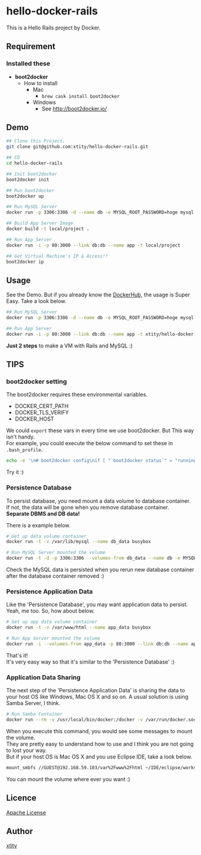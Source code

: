 hello-docker-rails
==================

This is a Hello Rails project by Docker.  

## Requirement
### Installed these
* __boot2docker__
    * How to install
        * Mac
            * ```brew cask install boot2docker```
        * Windows
            * See http://boot2docker.io/

## Demo
```bash
## Clone this Project.
git clone git@github.com:xtity/hello-docker-rails.git

## CD
cd hello-docker-rails

## Init boot2docker
boot2docker init

## Run boot2docker
boot2docker up

## Run MySQL Server
docker run -p 3306:3306 -d --name db -e MYSQL_ROOT_PASSWORD=hoge mysql 

## Build App Server Image
docker build -t local/project .

## Run App Server
docker run -i -p 80:3000 --link db:db --name app -t local/project

## Get Virtual Machine's IP & Access!!
boot2docker ip
```

## Usage
See the Demo. But if you already know the [DockerHub](https://registry.hub.docker.com/u/xtity/hello-docker-rails/), the usage is Super Easy. Take a look below.

```bash
## Run MySQL Server
docker run -p 3306:3306 -d --name db -e MYSQL_ROOT_PASSWORD=hoge mysql 

## Run App Server
docker run -i -p 80:3000 --link db:db --name app -t xtity/hello-docker-rails
```
__Just 2 steps__ to make a VM with Rails and MySQL :)

## TIPS
### boot2docker setting
The boot2docker requires these environmental variables.

* DOCKER_CERT_PATH
* DOCKER_TLS_VERIFY
* DOCKER_HOST

We could ```export``` these vars in every time we use boot2docker.
But This way isn't handy.  
For example, you could execute the below command to set these in ```.bash_profile```.
```bash
echo -e '\n# boot2docker config\nif [ "`boot2docker status`" = "running" ]; then\n    $(boot2docker shellinit 2>/dev/null)\nfi\n' >> ~/.bash_profile
```
Try it :)

### Persistence Database
To persist database, you need mount a data volume to database container.  
If not, the data will be gone when you remove database container.  
__Separate DBMS and DB data!__

There is a example below.

```bash
# Get up data volume container
docker run -t -v /var/lib/mysql --name db_data busybox

# Run MySQL Server mounted the volume
docker run -t -d -p 3306:3306 --volumes-from db_data --name db -e MYSQL_ROOT_PASSWORD=hoge mysql
```

Check the MySQL data is persisted when you rerun new database container after the database container removed :)


### Persistence Application Data
Like the 'Persistence Database', you may want application data to persist.  
Yeah, me too. So, how about below.

```bash
# Get up app data volume container
docker run -t -v /var/www/html --name app_data busybox

# Run App Server mounted the volume
docker run -i --volumes-from app_data -p 80:3000 --link db:db --name app -t xtity/hello-docker-rails
```

That's it!  
It's very easy way so that it's similar to the 'Persistence Database' :)


### Application Data Sharing
The next step of the 'Persistence Application Data' is sharing the data to your host OS like Windows, Mac OS X and so on. 
A usual solution is using Samba Server, I think.

```bash
# Run Samba Container 
docker run --rm -v /usr/local/bin/docker:/docker -v /var/run/docker.sock:/docker.sock svendowideit/samba app_data
```

When you execute this command, you would see some messages to mount the volume.  
They are pretty easy to understand how to use and I think you are not going to lost your way.  
But if your host OS is Mac OS X and you use Eclipse IDE, take a look below.

```bash
mount_smbfs //GUEST@192.168.59.103/var%2Fwww%2Fhtml ~/IDE/eclipse/workspace/app_data
```

You can mount the volume where ever you want :)

## Licence

[Apache License](https://github.com/xtity/hello-docker-rails/blob/master/LICENSE)

## Author

[xtity](https://github.com/xtity)
